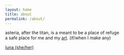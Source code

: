 ```yaml
---
layout: home
title: about
permalink: /about/
---
```


asteria, after the titan, is a meant to be a place of refuge  
a safe place for me and my [art](/art/). (if/when I make any)
  

[luna (she/her)](/luna/)